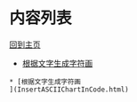 
# 内容列表

[回到主页](https://charleechan.github.io/MyWiki)

* [根据文字生成字符画
](InsertASCIIChartInCode.html)


```mind:height=300,title=内容概要,color
* [根据文字生成字符画
](InsertASCIIChartInCode.html)
```
